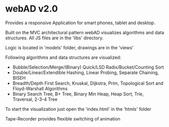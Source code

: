 # webAD v2.0

Provides a responsive Application for smart phones, tablet and desktop.

Built on the MVC architectural pattern webAD visualizes algorithms and data structures. All JS files are in the 'libs' directory.

Logic is located in 'models' folder, drawings are in the 'views'

Following algorithms and data structures are visualized:
* Bubble/Selection/Merge/(Binary) Quick/LSD Radix/Bucket/Counting Sort
* Double/Linear/Extendible Hashing, Linear Probing, Separate Chaining, BISEH
* Breadth/Depth First Search, Kruskal, Dijkstra, Prim, Topological Sort and Floyd-Warshall Algorithms
* Binary Search Tree, B+ Tree, Binary Min Heap, Heap Sort, Trie, Traversal, 2-3-4 Tree

To start the visualization just open the 'index.html' in the 'htmls' folder

Tape-Recorder provides flexible switching of animation
